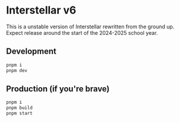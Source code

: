# Interstellar v6

This is a unstable version of Interstellar rewritten from the ground up. Expect release around the start of the 2024-2025 school year.

## Development

```sh
pnpm i
pnpm dev
```

## Production (if you're brave)

```sh
pnpm i
pnpm build
pnpm start
```
